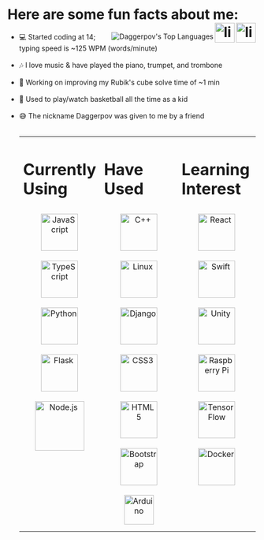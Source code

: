 <!-- target="_blank" doesn't appear to work in this markdown language, and neither do rel="external" or onclick="window.open(this.href,'_blank');return false;"!-->

<h1>Here are some fun facts about me:
  <a href="https://www.linkedin.com/in/danielagapov" target="_blank">
    <img align="right" src=https://img.shields.io/badge/linkedin-%231E77B5.svg?&style=for-the-badge&logo=linkedin&logoColor=white alt=linkedin style="margin-bottom: 5px;" height="40"/>   </a>
  <a href="https://www.instagram.com/ldh_codeclub/" target="_blank">
    <img align="right" src=https://img.shields.io/badge/LDH_CodeClub-E4405F?style=for-the-badge&logo=instagram&logoColor=white alt=linkedin style="margin-bottom: 5px;" height="40"/>
  </a>

  </h1>

<img align="right" alt="Daggerpov's Top Languages" src="https://github-readme-stats.vercel.app/api/top-langs?username=Daggerpov&show_icons=true&theme=tokyonight&layout=compact" />

<ul>
  
  <li>💻 Started coding at 14; typing speed is ~125 WPM (words/minute)</li></br>
  <li>🎶 I love music & have played the piano, trumpet, and trombone</li></br>
  <li>🧩 Working on improving my Rubik's cube solve time of ~1 min</li></br>
  <li>🏀 Used to play/watch basketball all the time as a kid</li></br>
  <li>😅 The nickname Daggerpov was given to me by a friend</li>
</h4>

</br>
<table><tr>
  <td bg="D4AF37" valign="top" width="33%">
    
  # Currently Using  
  <div align="center">  
  <a href="https://en.wikipedia.org/wiki/JavaScript" target="_blank">
    <img style="margin: 10px" src="https://profilinator.rishav.dev/skills-assets/javascript-original.svg" alt="JavaScript" height="75" />  </a>
  <a href="https://www.typescriptlang.org/" target="_blank">
     <img style="margin: 10px" src="https://profilinator.rishav.dev/skills-assets/typescript-original.svg" alt="TypeScript" height="75" />  </a>
  <a href="https://www.python.org/" target="_blank">
    <img style="margin: 10px" src="https://profilinator.rishav.dev/skills-assets/python-original.svg" alt="Python" height="75" />  </a>
  <a href="https://flask.palletsprojects.com/en/2.0.x/" target="_blank">
    <img style="margin: 10px" src="https://www.kindpng.com/picc/m/188-1882416_flask-python-logo-hd-png-download.png" alt="Flask" height="75" />  </a> 
  <a href="https://nodejs.org/en/" target="_blank">
    <img style="margin: 10px" src="https://profilinator.rishav.dev/skills-assets/nodejs-original-wordmark.svg" alt="Node.js" height="100" />  </a>
  </div>

  </td><td valign="top" width="33%">

  # Have Used  
  <div align="center">  
  <a href="https://en.wikipedia.org/wiki/C%2B%2B" target="_blank">
    <img style="margin: 10px" src="https://profilinator.rishav.dev/skills-assets/cplusplus-original.svg" alt="C++" height="75" />  </a>
  <a href="https://en.wikipedia.org/wiki/Linux" target="_blank">
    <img style="margin: 10px" src="https://profilinator.rishav.dev/skills-assets/linux-original.svg" alt="Linux" height="75" />  </a>
  <a href="https://www.djangoproject.com/" target="_blank">
    <img style="margin: 10px" src="https://profilinator.rishav.dev/skills-assets/django-original.svg" alt="Django" height="75" />  </a>
  <a href="https://en.wikipedia.org/wiki/CSS" target="_blank">
    <img style="margin: 10px" src="https://profilinator.rishav.dev/skills-assets/css3-original-wordmark.svg" alt="CSS3" height="75" />  </a>
  <a href="https://en.wikipedia.org/wiki/HTML5" target="_blank">
    <img style="margin: 10px" src="https://profilinator.rishav.dev/skills-assets/html5-original-wordmark.svg" alt="HTML5" height="75" />  </a>
  <a href="https://getbootstrap.com/" target="_blank">
    <img style="margin: 10px" src="https://profilinator.rishav.dev/skills-assets/bootstrap-plain.svg" alt="Bootstrap" height="75" />  </a>
  <a href="https://www.arduino.cc/" target="_blank">
    <img style="margin: 10px" src="https://profilinator.rishav.dev/skills-assets/arduino.png" alt="Arduino" height="60" />  </a>
  </div>

  </td><td valign="top" width="33%">

  # Learning Interest  
  <div align="center">  
  <img style="margin: 10px" src="https://profilinator.rishav.dev/skills-assets/react-original-wordmark.svg" alt="React" height="75" />  
  <img style="margin: 10px" src="https://developer.apple.com/swift/images/swift-og.png" alt="Swift" height="75" />  
  <img style="margin: 10px" src="https://profilinator.rishav.dev/skills-assets/unity.png" alt="Unity" height="75" />  
  <img style="margin: 10px" src="https://profilinator.rishav.dev/skills-assets/raspberrypi.png" alt="Raspberry Pi" height="75" />  
  <img style="margin: 10px" src="https://profilinator.rishav.dev/skills-assets/tensorflow-icon.svg" alt="TensorFlow" height="75" />  
  <img style="margin: 10px" src="https://profilinator.rishav.dev/skills-assets/docker-original-wordmark.svg" alt="Docker" height="75" />  
  </div>

</td></tr></table>  
